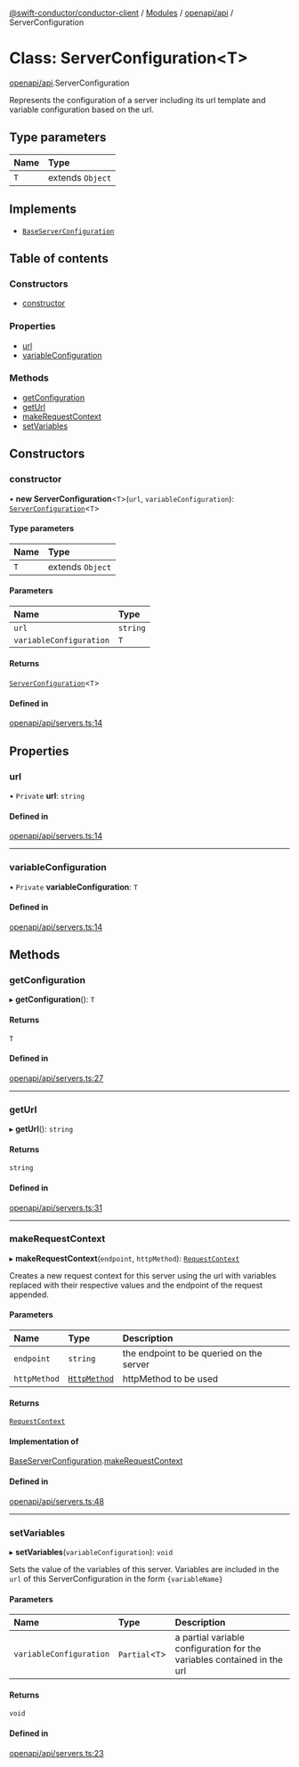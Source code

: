 [@swift-conductor/conductor-client](../README.md) / [Modules](../modules.md) / [openapi/api](../modules/openapi_api.md) / ServerConfiguration

# Class: ServerConfiguration\<T\>

[openapi/api](../modules/openapi_api.md).ServerConfiguration

Represents the configuration of a server including its
url template and variable configuration based on the url.

## Type parameters

| Name | Type |
| :------ | :------ |
| `T` | extends `Object` |

## Implements

- [`BaseServerConfiguration`](../interfaces/openapi_api.BaseServerConfiguration.md)

## Table of contents

### Constructors

- [constructor](openapi_api.ServerConfiguration.md#constructor)

### Properties

- [url](openapi_api.ServerConfiguration.md#url)
- [variableConfiguration](openapi_api.ServerConfiguration.md#variableconfiguration)

### Methods

- [getConfiguration](openapi_api.ServerConfiguration.md#getconfiguration)
- [getUrl](openapi_api.ServerConfiguration.md#geturl)
- [makeRequestContext](openapi_api.ServerConfiguration.md#makerequestcontext)
- [setVariables](openapi_api.ServerConfiguration.md#setvariables)

## Constructors

### constructor

• **new ServerConfiguration**\<`T`\>(`url`, `variableConfiguration`): [`ServerConfiguration`](openapi_api.ServerConfiguration.md)\<`T`\>

#### Type parameters

| Name | Type |
| :------ | :------ |
| `T` | extends `Object` |

#### Parameters

| Name | Type |
| :------ | :------ |
| `url` | `string` |
| `variableConfiguration` | `T` |

#### Returns

[`ServerConfiguration`](openapi_api.ServerConfiguration.md)\<`T`\>

#### Defined in

[openapi/api/servers.ts:14](https://github.com/swift-conductor/conductor-client-typescript/blob/9866b7c/openapi/api/servers.ts#L14)

## Properties

### url

• `Private` **url**: `string`

#### Defined in

[openapi/api/servers.ts:14](https://github.com/swift-conductor/conductor-client-typescript/blob/9866b7c/openapi/api/servers.ts#L14)

___

### variableConfiguration

• `Private` **variableConfiguration**: `T`

#### Defined in

[openapi/api/servers.ts:14](https://github.com/swift-conductor/conductor-client-typescript/blob/9866b7c/openapi/api/servers.ts#L14)

## Methods

### getConfiguration

▸ **getConfiguration**(): `T`

#### Returns

`T`

#### Defined in

[openapi/api/servers.ts:27](https://github.com/swift-conductor/conductor-client-typescript/blob/9866b7c/openapi/api/servers.ts#L27)

___

### getUrl

▸ **getUrl**(): `string`

#### Returns

`string`

#### Defined in

[openapi/api/servers.ts:31](https://github.com/swift-conductor/conductor-client-typescript/blob/9866b7c/openapi/api/servers.ts#L31)

___

### makeRequestContext

▸ **makeRequestContext**(`endpoint`, `httpMethod`): [`RequestContext`](openapi_api.RequestContext.md)

Creates a new request context for this server using the url with variables
replaced with their respective values and the endpoint of the request appended.

#### Parameters

| Name | Type | Description |
| :------ | :------ | :------ |
| `endpoint` | `string` | the endpoint to be queried on the server |
| `httpMethod` | [`HttpMethod`](../enums/openapi_api.HttpMethod.md) | httpMethod to be used |

#### Returns

[`RequestContext`](openapi_api.RequestContext.md)

#### Implementation of

[BaseServerConfiguration](../interfaces/openapi_api.BaseServerConfiguration.md).[makeRequestContext](../interfaces/openapi_api.BaseServerConfiguration.md#makerequestcontext)

#### Defined in

[openapi/api/servers.ts:48](https://github.com/swift-conductor/conductor-client-typescript/blob/9866b7c/openapi/api/servers.ts#L48)

___

### setVariables

▸ **setVariables**(`variableConfiguration`): `void`

Sets the value of the variables of this server. Variables are included in 
the `url` of this ServerConfiguration in the form `{variableName}`

#### Parameters

| Name | Type | Description |
| :------ | :------ | :------ |
| `variableConfiguration` | `Partial`\<`T`\> | a partial variable configuration for the variables contained in the url |

#### Returns

`void`

#### Defined in

[openapi/api/servers.ts:23](https://github.com/swift-conductor/conductor-client-typescript/blob/9866b7c/openapi/api/servers.ts#L23)
